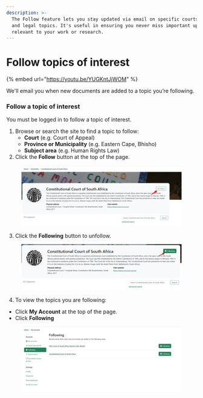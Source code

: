 ```yaml
---
description: >-
  The Follow feature lets you stay updated via email on specific courts, regions
  and legal topics. It's useful in ensuring you never miss important updates
  relevant to your work or research.
---
```


# Follow topics of interest

{% embed url="https://youtu.be/YUGKntJjWOM" %}



We'll email you when new documents are added to a topic you’re following.

### Follow a topic of interest

You must be logged in to follow a topic of interest.

1. Browse or search the site to find a topic to follow:
   * **Court** (e.g. Court of Appeal)
   * **Province or Municipality** (e.g. Eastern Cape, Bhisho)
   * **Subject area** (e.g. Human Rights Law)
2. Click the **Follow** button at the top of the page.

<figure><img src=".gitbook/assets/ghalii--follow 1.png" alt=""><figcaption></figcaption></figure>

3. Click the **Following** button to unfollow.

<figure><img src=".gitbook/assets/ghalii--follow 5.png" alt=""><figcaption></figcaption></figure>

4. To view the topics you are following:

* Click **My Account** at the top of the page.
* Click **Following**

<figure><img src=".gitbook/assets/ghalii--follow 6.png" alt=""><figcaption></figcaption></figure>